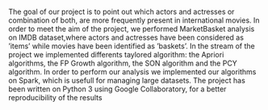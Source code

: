 
The goal of our project is to point out which actors and actresses
or combination of both, are more frequently present in international
movies. In order to meet the aim of the project, we performed MarketBasket analysis on IMDB dataset,where actors and actresses have been
considered as ’items’ while movies have been identified as ’baskets’.
In the stream of the project we implemented differents taylored algorithm: the Apriori algorithms, the FP Growth algorithm, the SON
algorithm and the PCY algorithm. In order to perform our analysis
we implemented our algorithms on Spark, which is usefull for managing large datasets. The project has been written on Python 3 using
Google Collaboratory, for a better reproducibility of the results

